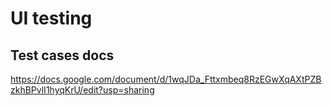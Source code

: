 # UI testing

## Test cases docs
https://docs.google.com/document/d/1wqJDa_Fttxmbeq8RzEGwXqAXtPZBzkhBPvlI1hyqKrU/edit?usp=sharing

